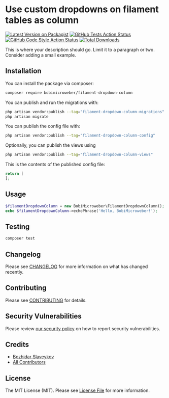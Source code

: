 # Use custom dropdowns on filament tables as column

[![Latest Version on Packagist](https://img.shields.io/packagist/v/bobimicroweber/filament-dropdown-column.svg?style=flat-square)](https://packagist.org/packages/bobimicroweber/filament-dropdown-column)
[![GitHub Tests Action Status](https://img.shields.io/github/actions/workflow/status/bobimicroweber/filament-dropdown-column/run-tests.yml?branch=main&label=tests&style=flat-square)](https://github.com/bobimicroweber/filament-dropdown-column/actions?query=workflow%3Arun-tests+branch%3Amain)
[![GitHub Code Style Action Status](https://img.shields.io/github/actions/workflow/status/bobimicroweber/filament-dropdown-column/fix-php-code-styling.yml?branch=main&label=code%20style&style=flat-square)](https://github.com/bobimicroweber/filament-dropdown-column/actions?query=workflow%3A"Fix+PHP+code+styling"+branch%3Amain)
[![Total Downloads](https://img.shields.io/packagist/dt/bobimicroweber/filament-dropdown-column.svg?style=flat-square)](https://packagist.org/packages/bobimicroweber/filament-dropdown-column)



This is where your description should go. Limit it to a paragraph or two. Consider adding a small example.

## Installation

You can install the package via composer:

```bash
composer require bobimicroweber/filament-dropdown-column
```

You can publish and run the migrations with:

```bash
php artisan vendor:publish --tag="filament-dropdown-column-migrations"
php artisan migrate
```

You can publish the config file with:

```bash
php artisan vendor:publish --tag="filament-dropdown-column-config"
```

Optionally, you can publish the views using

```bash
php artisan vendor:publish --tag="filament-dropdown-column-views"
```

This is the contents of the published config file:

```php
return [
];
```

## Usage

```php
$filamentDropdownColumn = new BobiMicroweber\FilamentDropdownColumn();
echo $filamentDropdownColumn->echoPhrase('Hello, BobiMicroweber!');
```

## Testing

```bash
composer test
```

## Changelog

Please see [CHANGELOG](CHANGELOG.md) for more information on what has changed recently.

## Contributing

Please see [CONTRIBUTING](.github/CONTRIBUTING.md) for details.

## Security Vulnerabilities

Please review [our security policy](../../security/policy) on how to report security vulnerabilities.

## Credits

- [Bozhidar Slaveykov](https://github.com/bobimicroweber)
- [All Contributors](../../contributors)

## License

The MIT License (MIT). Please see [License File](LICENSE.md) for more information.
